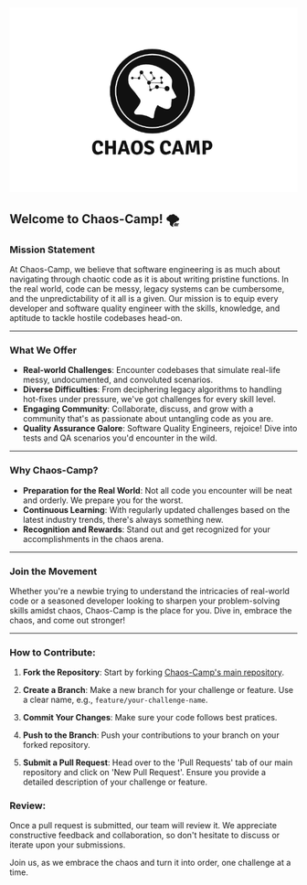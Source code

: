 ![Chaos-Camp Logo](chaos.png)
## Welcome to Chaos-Camp! 🌪️

### Mission Statement
At Chaos-Camp, we believe that software engineering is as much about navigating through chaotic code as it is about writing pristine functions. In the real world, code can be messy, legacy systems can be cumbersome, and the unpredictability of it all is a given. Our mission is to equip every developer and software quality engineer with the skills, knowledge, and aptitude to tackle hostile codebases head-on. 

---

### What We Offer

- **Real-world Challenges**: Encounter codebases that simulate real-life messy, undocumented, and convoluted scenarios.
- **Diverse Difficulties**: From deciphering legacy algorithms to handling hot-fixes under pressure, we've got challenges for every skill level.
- **Engaging Community**: Collaborate, discuss, and grow with a community that's as passionate about untangling code as you are.
- **Quality Assurance Galore**: Software Quality Engineers, rejoice! Dive into tests and QA scenarios you'd encounter in the wild.

---

### Why Chaos-Camp?

- **Preparation for the Real World**: Not all code you encounter will be neat and orderly. We prepare you for the worst.
- **Continuous Learning**: With regularly updated challenges based on the latest industry trends, there's always something new.
- **Recognition and Rewards**: Stand out and get recognized for your accomplishments in the chaos arena.

---

### Join the Movement

Whether you're a newbie trying to understand the intricacies of real-world code or a seasoned developer looking to sharpen your problem-solving skills amidst chaos, Chaos-Camp is the place for you. Dive in, embrace the chaos, and come out stronger!

---

### How to Contribute:

1. **Fork the Repository**: Start by forking [Chaos-Camp's main repository](https://github.com/Chaos-Camp/Mission-Statement).

2. **Create a Branch**: Make a new branch for your challenge or feature. Use a clear name, e.g., `feature/your-challenge-name`.

3. **Commit Your Changes**: Make sure your code follows best pratices.

4. **Push to the Branch**: Push your contributions to your branch on your forked repository.

5. **Submit a Pull Request**: Head over to the 'Pull Requests' tab of our main repository and click on 'New Pull Request'. Ensure you provide a detailed description of your challenge or feature.

### Review:

Once a pull request is submitted, our team will review it. We appreciate constructive feedback and collaboration, so don't hesitate to discuss or iterate upon your submissions.


Join us, as we embrace the chaos and turn it into order, one challenge at a time.
